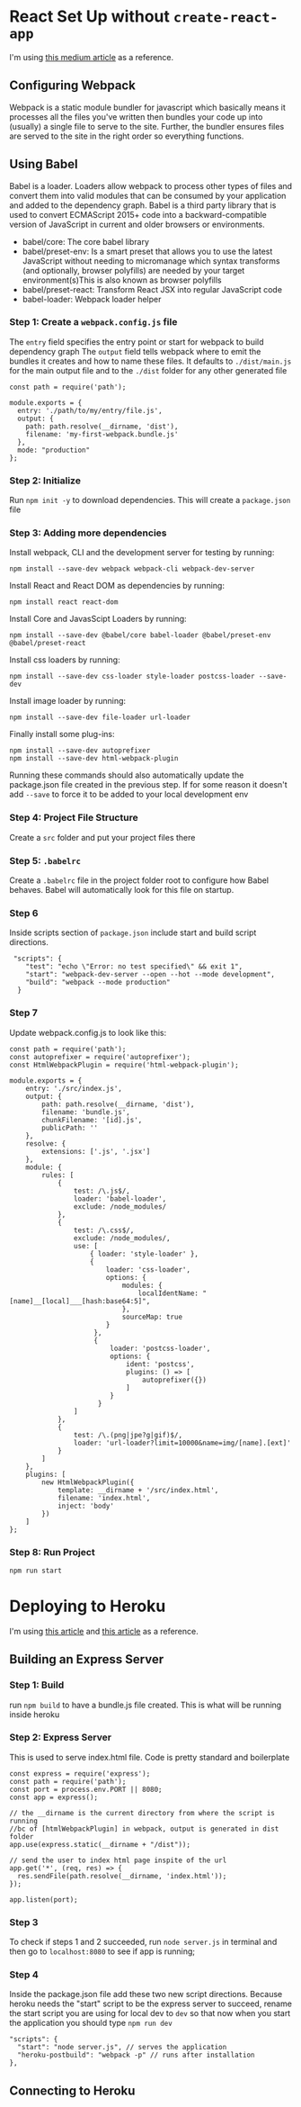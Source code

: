 # React Set Up without `create-react-app`

I'm using [this medium article](https://medium.com/swlh/a-complete-webpack-setup-for-react-e56a2edf78ae) as a reference.

## Configuring Webpack

Webpack is a static module bundler for javascript which basically means it processes all the files you've written then bundles your code up into (usually) a single file to serve to the site. Further, the bundler ensures files are served to the site in the right order so everything functions.

## Using Babel

Babel is a loader. Loaders allow webpack to process other types of files and convert them into valid modules that can be consumed by your application and added to the dependency graph. Babel is a third party library that is used to convert ECMAScript 2015+ code into a backward-compatible version of JavaScript in current and older browsers or environments.

- babel/core: The core babel library
- babel/preset-env: Is a smart preset that allows you to use the latest JavaScript without needing to micromanage which syntax transforms (and optionally, browser polyfills) are needed by your target environment(s)This is also known as browser polyfills
- babel/preset-react: Transform React JSX into regular JavaScript code
- babel-loader: Webpack loader helper

### Step 1: Create a `webpack.config.js` file

The `entry` field specifies the entry point or start for webpack to build dependency graph
The `output` field tells webpack where to emit the bundles it creates and how to name these files. It defaults to `./dist/main.js` for the main output file and to the `./dist` folder for any other generated file

```
const path = require('path');

module.exports = {
  entry: './path/to/my/entry/file.js',
  output: {
    path: path.resolve(__dirname, 'dist'),
    filename: 'my-first-webpack.bundle.js'
  },
  mode: "production"
};
```

### Step 2: Initialize

Run `npm init -y` to download dependencies. This will create a `package.json` file

### Step 3: Adding more dependencies

Install webpack, CLI and the development server for testing by running:

```
npm install --save-dev webpack webpack-cli webpack-dev-server
```

Install React and React DOM as dependencies by running:

```
npm install react react-dom
```

Install Core and JavasScipt Loaders by running:

```
npm install --save-dev @babel/core babel-loader @babel/preset-env @babel/preset-react
```

Install css loaders by running:

```
npm install --save-dev css-loader style-loader postcss-loader --save-dev
```

Install image loader by running:

```
npm install --save-dev file-loader url-loader
```

Finally install some plug-ins:

```
npm install --save-dev autoprefixer
npm install --save-dev html-webpack-plugin
```

Running these commands should also automatically update the package.json file created in the previous step. If for some reason it doesn't add `--save` to force it to be added to your local development env

### Step 4: Project File Structure

Create a `src` folder and put your project files there

### Step 5: `.babelrc`

Create a `.babelrc` file in the project folder root to configure how Babel behaves. Babel will automatically look for this file on startup.

### Step 6

Inside scripts section of `package.json` include start and build script directions.

```
 "scripts": {
    "test": "echo \"Error: no test specified\" && exit 1",
    "start": "webpack-dev-server --open --hot --mode development",
    "build": "webpack --mode production"
  }
```

### Step 7

Update webpack.config.js to look like this:

```
const path = require('path');
const autoprefixer = require('autoprefixer');
const HtmlWebpackPlugin = require('html-webpack-plugin');

module.exports = {
    entry: './src/index.js',
    output: {
        path: path.resolve(__dirname, 'dist'),
        filename: 'bundle.js',
        chunkFilename: '[id].js',
        publicPath: ''
    },
    resolve: {
        extensions: ['.js', '.jsx']
    },
    module: {
        rules: [
            {
                test: /\.js$/,
                loader: 'babel-loader',
                exclude: /node_modules/
            },
            {
                test: /\.css$/,
                exclude: /node_modules/,
                use: [
                    { loader: 'style-loader' },
                    {
                        loader: 'css-loader',
                        options: {
                            modules: {
                                localIdentName: "[name]__[local]___[hash:base64:5]",
                            },
                            sourceMap: true
                        }
                     },
                     {
                         loader: 'postcss-loader',
                         options: {
                             ident: 'postcss',
                             plugins: () => [
                                 autoprefixer({})
                             ]
                         }
                      }
                ]
            },
            {
                test: /\.(png|jpe?g|gif)$/,
                loader: 'url-loader?limit=10000&name=img/[name].[ext]'
            }
        ]
    },
    plugins: [
        new HtmlWebpackPlugin({
            template: __dirname + '/src/index.html',
            filename: 'index.html',
            inject: 'body'
        })
    ]
};
```

### Step 8: Run Project

```
npm run start
```

# Deploying to Heroku

I'm using [this article](https://codeburst.io/deploy-your-webpack-apps-to-heroku-in-3-simple-steps-4ae072af93a8) and [this article](https://daveceddia.com/deploy-react-express-app-heroku/) as a reference.

## Building an Express Server

### Step 1: Build

run `npm build` to have a bundle.js file created. This is what will be running inside heroku

### Step 2: Express Server

This is used to serve index.html file. Code is pretty standard and boilerplate

```
const express = require('express');
const path = require('path');
const port = process.env.PORT || 8080;
const app = express();

// the __dirname is the current directory from where the script is running
//bc of [htmlWebpackPlugin] in webpack, output is generated in dist folder
app.use(express.static(__dirname + "/dist"));

// send the user to index html page inspite of the url
app.get('*', (req, res) => {
  res.sendFile(path.resolve(__dirname, 'index.html'));
});

app.listen(port);
```

### Step 3

To check if steps 1 and 2 succeeded, run `node server.js` in terminal and then go to `localhost:8080` to see if app is running;

### Step 4

Inside the package.json file add these two new script directions. Because heroku needs the "start" script to be the express server to succeed, rename the start script you are using for local dev to `dev` so that now when you start the application you should type `npm run dev`

```
"scripts": {
  "start": "node server.js", // serves the application
  "heroku-postbuild": "webpack -p" // runs after installation
},
```

## Connecting to Heroku
